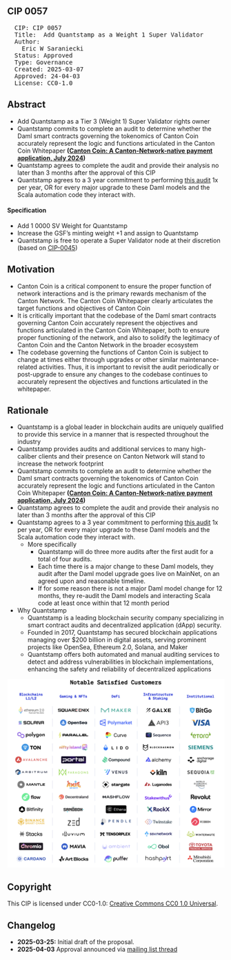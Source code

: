 ## CIP 0057

<pre>
  CIP: CIP 0057
  Title:  Add Quantstamp as a Weight 1 Super Validator
  Author: 
    Eric W Saraniecki 
  Status: Approved 
  Type: Governance 
  Created: 2025-03-07
  Approved: 24-04-03
  License: CC0-1.0
</pre>

## Abstract

* Add Quantstamp as a Tier 3 (Weight 1) Super Validator rights owner
* Quantstamp commits to complete an audit to determine whether the Daml smart contracts governing the tokenomics of Canton Coin accurately represent the logic and functions articulated in the Canton Coin Whitepaper **([Canton Coin: A Canton-Network-native payment application, July 2024](https://www.digitalasset.com/hubfs/Canton%20Network%20Files/Documents%20(whitepapers%2c%20etc...)/Canton%20Coin_%20A%20Canton-Network-native%20payment%20application.pdf?__hstc=169870847.27df3a707cb3b89a07f374d4891d8642.1710256798828.1741110253846.1741612640674.91&__hssc=169870847.2.1741612640674&__hsfp=3850742519&_gl=1*5z4x0k*_gcl_au*MTQ5NzQwNTI2My4xNzM2ODcwMDU0*_ga*Mzg3OTI0NjkxLjE3MTAyNTY3OTg.*_ga_GVK9ZHZSMR*MTc0MTYxMjYzOS43Ny4xLjE3NDE2MTI2NDIuNTcuMC4w))**
* Quantstamp agrees to complete the audit and provide their analysis no later than 3 months after the approval of this CIP
* Quantstamp agrees to a 3 year commitment to performing [this audit](/cip-0057/Canton-Coin-Splice-Amulet-Audit-Scope-and-Breakdown-For-Canton-Network.pdf) 1x per year, OR for every major upgrade to these Daml models and the Scala automation code they interact with.

#### Specification
* Add 1 0000 SV Weight for Quantstamp
* Increase the GSF’s minting weight +1 and assign to Quantstamp
* Quantstamp is free to operate a Super Validator node at their discretion (based on [CIP-0045](https://lists.sync.global/g/cip-announce/topic/cip_0045_sv_operating/111253114))


## Motivation

* Canton Coin is a critical component to ensure the proper function of network interactions and is  the primary rewards mechanism of the Canton Network. The Canton Coin Whitepaper clearly articulates the target functions and objectives of Canton Coin
* It is critically important that the codebase of the Daml smart contracts governing Canton Coin accurately represent the objectives and functions articulated in the Canton Coin Whitepaper, both to ensure proper functioning of the network, and also to solidify the legitimacy of Canton Coin and the Canton Network in the broader ecosystem
* The codebase governing the functions of Canton Coin is subject to change at times either through upgrades or other similar maintenance-related activities. Thus, it is important to revisit the audit periodically or post-upgrade to ensure any changes to the codebase continues to accurately represent the objectives and functions articulated in the whitepaper.


## Rationale
* Quantstamp is a global leader in blockchain audits are uniquely qualified to provide this service in a manner that is respected throughout the industry
* Quantstamp provides audits and additional services to many high-caliber clients and their presence on Canton Network will stand to increase the network footprint
* Quantstamp commits to complete an audit to determine whether the Daml smart contracts governing the tokenomics of Canton Coin accurately represent the logic and functions articulated in the Canton Coin Whitepaper **([Canton Coin: A Canton-Network-native payment application, July 2024](https://www.digitalasset.com/hubfs/Canton%20Network%20Files/Documents%20(whitepapers%2c%20etc...)/Canton%20Coin_%20A%20Canton-Network-native%20payment%20application.pdf?__hstc=169870847.27df3a707cb3b89a07f374d4891d8642.1710256798828.1741110253846.1741612640674.91&__hssc=169870847.2.1741612640674&__hsfp=3850742519&_gl=1*5z4x0k*_gcl_au*MTQ5NzQwNTI2My4xNzM2ODcwMDU0*_ga*Mzg3OTI0NjkxLjE3MTAyNTY3OTg.*_ga_GVK9ZHZSMR*MTc0MTYxMjYzOS43Ny4xLjE3NDE2MTI2NDIuNTcuMC4w))**
* Quantstamp agrees to complete the audit and provide their analysis no later than 3 months after the approval of this CIP
* Quantstamp agrees to a 3 year commitment to performing [this audit](/cip-0057/Canton-Coin-Splice-Amulet-Audit-Scope-and-Breakdown-For-Canton-Network.pdf) 1x per year, OR for every major upgrade to these Daml models and the Scala automation code they interact with.
    * More specifically
        * Quantstamp will do three more audits after the first audit for a total of four audits.
        * Each time there is a major change to these Daml models, they audit after the Daml model upgrade goes live on MainNet, on an agreed upon and reasonable timeline.
        * If for some reason there is not a major Daml model change for 12 months, they re-audit the Daml models and interacting Scala code at least once within that 12 month period
* Why Quantstamp
    * ​Quantstamp is a leading blockchain security company specializing in smart contract audits and decentralized application (dApp) security.
    * Founded in 2017, Quantstamp has secured blockchain applications managing over $200 billion in digital assets, serving prominent projects like OpenSea, Ethereum 2.0, Solana, and Maker
    * Quantstamp offers both automated and manual auditing services to detect and address vulnerabilities in blockchain implementations, enhancing the safety and reliability of decentralized applications

![img](/cip-0057/cip-0057.png)

## Copyright

This CIP is licensed under CC0-1.0: [Creative Commons CC0 1.0 Universal](https://creativecommons.org/publicdomain/zero/1.0/).

## Changelog

* **2025-03-25:** Initial draft of the proposal.
* **2025-04-03** Approval announced via [mailing list thread](https://lists.sync.global/g/cip-announce/topic/cip_0057_add_quantstamp_as_a/112093423)